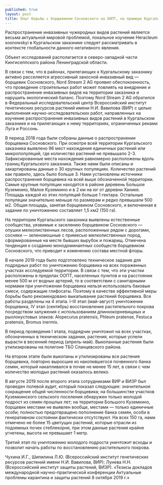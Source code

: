 ```yaml
---
published: true
layout: post
title: Опыт борьбы с борщевиком Сосновского на ООПТ, на примере Кургальского заказника
---
```


Распространение инвазивных чужеродных видов растений является весьма актуальной мировой проблемой, локальное изучение Heracleum sosnowskyi в Кургальском заказнике следует рассматривать в контексте глобальности данного негативного явления.

Объект исследований располагается в северо-западной части Кингисеппского района Ленинградской области.

В связи с тем, что в районах, прилегающих к Кургальскому заказнику активно расселяется агрессивный заносной инвазивный вид — борщевик Сосновского, Nord Stream 2 AG проявил обеспокоенность, что проведение строительных работ может повлиять на внедрение и распространение инвазивных видов на территории заказника и нарушить экологический баланс. Поэтому Nord Stream 2 AG обратился в Федеральный исследовательский центр Всероссийский институт генетических ресурсов растений имени Н.И. Вавилова (ВИР) с целью выполнения научно-исследовательских работ, направленных на изучение распространения инвазивных видов растений в Кургальском заказнике и на прилегающих к нему территориях, ограниченных реками Луга и Россонь.

В период 2018 года были собраны данные о распространении борщевика Сосновского. При осмотре всей территории Кургальского заказника выявлено 96 мест нахождения единичных растений или микропопуляций, где количество растений не превышало 2-3. Зафиксированные места нахождения равномерно расположены вдоль границ Кургальского заказника. Также нами были описаны и закартированы данные о 30 крупных популяциях. Количество растений как правило, здесь было больше 3. Нами установлены источники распространения борщевика на всей выше обозначенной территории. Самые крупные популяции находятся в районе деревень Большое Куземкино, Малое Куземкино и в 2 км на юг от деревни Ханике. Площадь каждой из этих популяций больше 1 гектара. Остальные популяции значительно меньше по размерам и редко превышали 500 м2. Общая площадь, занятая борщевиком Сосновского, и включенная в задание по уничтожению составляет 1,5 км2 (150 га).

На территории Кургальского заказника выявлены естественные сообщества, уязвимые к заселению борщевиком Сосновского — опушки мелколиственных лесов, расположенных рядом с дорогами, сосняки — зеленомошные с примесью мелколиственных пород, сформированные на месте бывших вырубок и пожарищ. Отмечена тенденция к созданию монодоминантных сообществ борщевиком Сосновского, что приводит к изменению состава местной флоры.

В начале 2019 года было подготовлено техническое задание для подрядных работ по уничтожению борщевика на всех пораженных участках исследуемой территории. В связи с тем, что эти участки расположены в пределах ООПТ, населенных пунктов и на расстоянии менее 500 м от водных артерий, то в соответствии с санитарными нормами при уничтожении борщевика нельзя использовать баковые смеси, содержащие глифосаты. Поэтому в качестве эффективной меры борьбы было рекомендовано выкапывание растений борщевика. Все работы разделены на 4 этапа. I-III этап (май-август) уничтожение борщевика, IV этап (сентябрь) восстановление растительного покрова посредством залужения с использованием длиннокорневищных и рыхлокустовых злаков: Alopecurus pratensis, Phleum pratense, Festuca pratensis, Bromus inermis.

В период проведения I этапа, подрядчик уничтожил на всех участках, обозначенных в техническом задании, растения, которые успели вырасти в весенний период (апрель-май). Выкопанные растения были утилизированы на полигоне ТБО Сланцевского района.

На втором этапе были выкопаны и утилизированы все растения борщевика, повторно выросшие из накопившегося почвенного банка семян, который накапливался в почве не менее 15 лет, в связи с чем количество молодых растений оказалось велико.

В августе 2019 после второго этапа сотрудниками ВИР и ВИЗР был проведен полевой аудит, который показал следующее: значительное сокращение общей численности борщевика; на большинстве участков Куземкинского сельского поселения обнаружен только молодой подрост из семян прошлых лет; на территории Большого Куземкино, борщевик местами не выявлен вообще, местами — только единичные особи; полностью предотвращено пополнение банка семян, особи в генеративном состоянии фактически отсутствуют. На всех 150 га, нами отмечено не более 15 цветущих растений, которые отрасли из подземных почек стеблекорня, при этом данные растения крайне угнетены, высота не превышает 1 метр.

Третий этап по уничтожению молодого подроста уничтожит всходы и позволит начать работы по восстановлению растительного покрова.

Чухина И.Г., Шипилина Л.Ю. (Всероссийский институт генетических ресурсов растений имени Н.И. Вавилова, ВИР); Лунева Н.Н. (Всероссийский институт защиты растений, ВИЗР).
«Тезисы докладов международной научно-практической конференции Актуальные проблемы карантина и защиты растений 8 октября 2019 г.»
